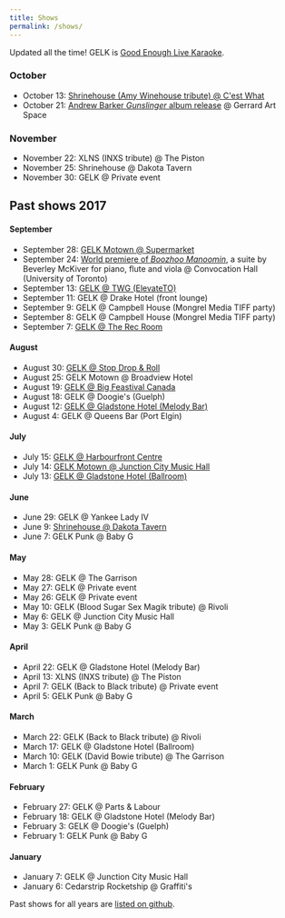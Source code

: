 ```yaml
---
title: Shows
permalink: /shows/
---
```


Updated all the time! GELK is [Good Enough Live Karaoke](http://www.goodenoughlivekaraoke.com).

### October
* October 13: [Shrinehouse (Amy Winehouse tribute) @ C'est What](https://www.facebook.com/events/106617316689557/)
* October 21: [Andrew Barker _Gunslinger_ album release](https://www.facebook.com/events/515342205468153/) @ Gerrard Art Space

### November
* November 22: XLNS (INXS tribute) @ The Piston
* November 25: Shrinehouse @ Dakota Tavern
* November 30: GELK @ Private event

## Past shows 2017

#### September
* September 28: [GELK Motown @ Supermarket](https://www.facebook.com/events/1725909931048409/)
* September 24: [World premiere of _Boozhoo Manoomin_](https://www.eventbrite.ca/e/water-is-life-but-many-cant-drink-it-tickets-36657481514), a suite by Beverley McKiver for piano, flute and viola @ Convocation Hall (University of Toronto)
* September 13: [GELK @ TWG (ElevateTO)](https://www.facebook.com/events/280621905754305/)
* September 11: GELK @ Drake Hotel (front lounge)
* September 9: GELK @ Campbell House (Mongrel Media TIFF party)
* September 8: GELK @ Campbell House (Mongrel Media TIFF party)
* September 7: [GELK @ The Rec Room](https://www.facebook.com/events/883874838438071/)

#### August
* August 30: [GELK @ Stop Drop & Roll](https://www.facebook.com/events/1415003451929127/)
* August 25: GELK Motown @ Broadview Hotel
* August 19: [GELK @ Big Feastival Canada](http://canada.thebigfeastival.com/)
* August 18: GELK @ Doogie's (Guelph)
* August 12: [GELK @ Gladstone Hotel (Melody Bar)](https://www.facebook.com/events/1206710286095410/)
* August 4: GELK @ Queens Bar (Port Elgin)

#### July
* July 15: [GELK @ Harbourfront Centre](https://www.facebook.com/events/1497115130319514/)
* July 14: [GELK Motown @ Junction City Music Hall](https://www.facebook.com/events/429671124079880/)
* July 13: [GELK @ Gladstone Hotel (Ballroom)](https://www.facebook.com/events/855293774621555/)

#### June
* June 29: GELK @ Yankee Lady IV
* June 9: [Shrinehouse @ Dakota Tavern](https://www.facebook.com/events/1658142344495124/)
* June 7: GELK Punk @ Baby G

#### May
* May 28: GELK @ The Garrison
* May 27: GELK @ Private event
* May 26: GELK @ Private event
* May 10: GELK (Blood Sugar Sex Magik tribute) @ Rivoli
* May 6: GELK @ Junction City Music Hall
* May 3: GELK Punk @ Baby G

#### April
* April 22: GELK @ Gladstone Hotel (Melody Bar)
* April 13: XLNS (INXS tribute) @ The Piston
* April 7: GELK (Back to Black tribute) @ Private event
* April 5: GELK Punk @ Baby G

#### March
* March 22: GELK (Back to Black tribute) @ Rivoli
* March 17: GELK @ Gladstone Hotel (Ballroom)
* March 10: GELK (David Bowie tribute) @ The Garrison
* March 1: GELK Punk @ Baby G

#### February
* February 27: GELK @ Parts & Labour
* February 18: GELK @ Gladstone Hotel (Melody Bar)
* February 3: GELK @ Doogie's (Guelph)
* February 1: GELK Punk @ Baby G

#### January
* January 7: GELK @ Junction City Music Hall
* January 6: Cedarstrip Rocketship @ Graffiti's


Past shows for all years are [listed on github](https://github.com/ruhee/show-archive/tree/master/raw).
